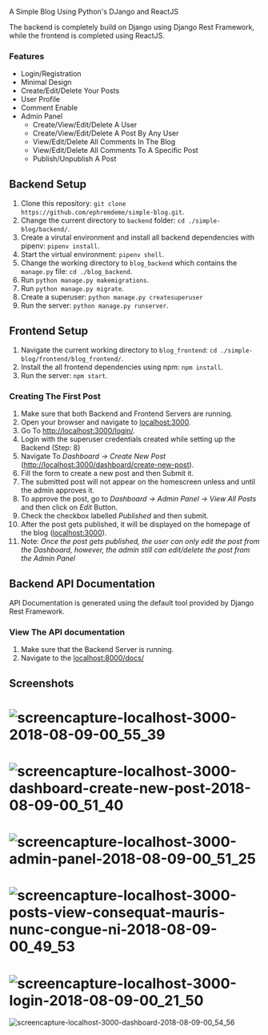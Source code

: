 A Simple Blog Using Python's DJango and ReactJS

The backend is completely build on Django using Django Rest Framework, while the frontend is completed using ReactJS.

### Features

- Login/Registration
- Minimal Design
- Create/Edit/Delete Your Posts
- User Profile
- Comment Enable
- Admin Panel
  - Create/View/Edit/Delete A User
  - Create/View/Edit/Delete A Post By Any User
  - View/Edit/Delete All Comments In The Blog
  - View/Edit/Delete All Comments To A Specific Post
  - Publish/Unpublish A Post

## Backend Setup

1. Clone this repository: `git clone https://github.com/ephremdeme/simple-blog.git`.
2. Change the current directory to `backend` folder: `cd ./simple-blog/backend/`.
3. Create a virutal environment and install all backend dependencies with pipenv: `pipenv install`.
4. Start the virtual environment: `pipenv shell`.
5. Change the working directory to `blog_backend` which contains the `manage.py` file: `cd ./blog_backend`.
6. Run `python manage.py makemigrations`.
7. Run `python manage.py migrate`.
8. Create a superuser: `python manage.py createsuperuser`
9. Run the server: `python manage.py runserver`.

## Frontend Setup

1. Navigate the current working directory to `blog_frontend`: `cd ./simple-blog/frontend/blog_frontend/`.
2. Install the all frontend dependencies using npm: `npm install`.
3. Run the server: `npm start`.

### Creating The First Post

1. Make sure that both Backend and Frontend Servers are running.
2. Open your browser and navigate to [localhost:3000](localhost:3000).
3. Go To [http://localhost:3000/login/](http://localhost:3000/login/).
4. Login with the superuser credentials created while setting up the Backend (Step: 8)
5. Navigate To _Dashboard -> Create New Post_ ([http://localhost:3000/dashboard/create-new-post](http://localhost:3000/dashboard/create-new-post)).
6. Fill the form to create a new post and then Submit it.
7. The submitted post will not appear on the homescreen unless and until the admin approves it.
8. To approve the post, go to _Dashboard -> Admin Panel -> View All Posts_ and then click on _Edit_ Button.
9. Check the checkbox labelled _Published_ and then submit.
10. After the post gets published, it will be displayed on the homepage of the blog ([localhost:3000](localhost:3000)).
11. Note: _Once the post gets published, the user can only edit the post from the Dashboard, however, the admin still can edit/delete the post from the Admin Panel_

## Backend API Documentation

API Documentation is generated using the default tool provided by Django Rest Framework.

### View The API documentation

1. Make sure that the Backend Server is running.
2. Navigate to the [localhost:8000/docs/](localhost:8000/docs/)

## Screenshots

# ![screencapture-localhost-3000-2018-08-09-00_55_39](https://user-images.githubusercontent.com/29149191/43859744-2d0d54d6-9b6f-11e8-9bc9-c9f3a81c66af.png)

# ![screencapture-localhost-3000-dashboard-create-new-post-2018-08-09-00_51_40](https://user-images.githubusercontent.com/29149191/43859585-ac2a47b6-9b6e-11e8-8ec3-86aaa4d51bfe.png)

# ![screencapture-localhost-3000-admin-panel-2018-08-09-00_51_25](https://user-images.githubusercontent.com/29149191/43859586-ac6b43ce-9b6e-11e8-993d-1f6c0b29ef2a.png)

# ![screencapture-localhost-3000-posts-view-consequat-mauris-nunc-congue-ni-2018-08-09-00_49_53](https://user-images.githubusercontent.com/29149191/43859587-acacdbfe-9b6e-11e8-8d99-835f4e18dfbc.png)

# ![screencapture-localhost-3000-login-2018-08-09-00_21_50](https://user-images.githubusercontent.com/29149191/43859588-aced0602-9b6e-11e8-9b6a-317ac39cf0ff.png)

![screencapture-localhost-3000-dashboard-2018-08-09-00_54_56](https://user-images.githubusercontent.com/29149191/43859745-2d61b030-9b6f-11e8-9c49-90e08c054647.png)
